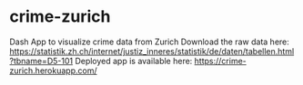 # crime-zurich
Dash App to visualize crime data from Zurich
Download the raw data here: https://statistik.zh.ch/internet/justiz_inneres/statistik/de/daten/tabellen.html?tbname=D5-101
Deployed app is available here: https://crime-zurich.herokuapp.com/
